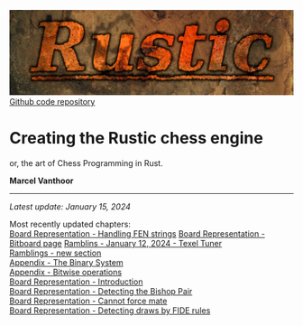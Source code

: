 ![Rustic Logo](../img/rustic-logo-web.jpg)
[Github code repository](https://github.com/mvanthoor/rustic)

# Creating the Rustic chess engine

or, the art of Chess Programming in Rust.

__**Marcel Vanthoor**__<br /><hr />

_Latest update: January 15, 2024_<br />

Most recently updated chapters:<br />
[Board Representation - Handling FEN strings](../board_representation/handling_fen_strings.md)
[Board Representation - Bitboard page](../board_representation/bitboards.md)
[Ramblins - January 12, 2024 - Texel Tuner](../ramblings/2024/20240112_texel_tuner.md)<br />
[Ramblings - new section](../ramblings/index.md)<br />
[Appendix - The Binary System](../appendix/binary_system.md)<br />
[Appendix - Bitwise operations](../appendix/bitwise_operations.md)<br />
[Board Representation - Introduction](../board_representation/introduction.md)<br />
[Board Representation - Detecting the Bishop Pair](../board_representation/detecting_bishop_pair.md)<br />
[Board Representation - Cannot force mate](../board_representation/detecting_cant_force_mate.md)<br />
[Board Representation - Detecting draws by FIDE rules](../board_representation/detecting_fide_draws.md)